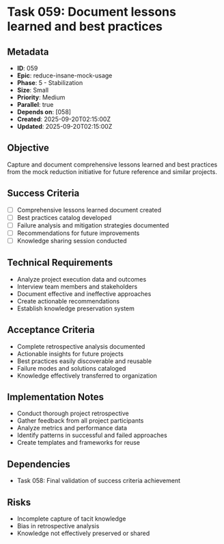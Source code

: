 # Task 059: Document lessons learned and best practices

## Metadata

- **ID**: 059
- **Epic**: reduce-insane-mock-usage
- **Phase**: 5 - Stabilization
- **Size**: Small
- **Priority**: Medium
- **Parallel**: true
- **Depends on**: [058]
- **Created**: 2025-09-20T02:15:00Z
- **Updated**: 2025-09-20T02:15:00Z

## Objective

Capture and document comprehensive lessons learned and best practices from the
mock reduction initiative for future reference and similar projects.

## Success Criteria

- [ ] Comprehensive lessons learned document created
- [ ] Best practices catalog developed
- [ ] Failure analysis and mitigation strategies documented
- [ ] Recommendations for future improvements
- [ ] Knowledge sharing session conducted

## Technical Requirements

- Analyze project execution data and outcomes
- Interview team members and stakeholders
- Document effective and ineffective approaches
- Create actionable recommendations
- Establish knowledge preservation system

## Acceptance Criteria

- Complete retrospective analysis documented
- Actionable insights for future projects
- Best practices easily discoverable and reusable
- Failure modes and solutions cataloged
- Knowledge effectively transferred to organization

## Implementation Notes

- Conduct thorough project retrospective
- Gather feedback from all project participants
- Analyze metrics and performance data
- Identify patterns in successful and failed approaches
- Create templates and frameworks for reuse

## Dependencies

- Task 058: Final validation of success criteria achievement

## Risks

- Incomplete capture of tacit knowledge
- Bias in retrospective analysis
- Knowledge not effectively preserved or shared
